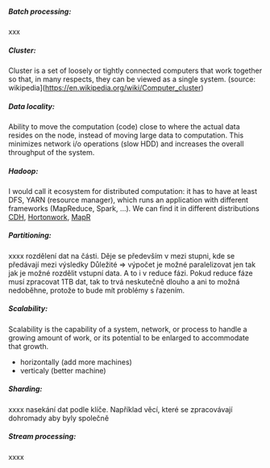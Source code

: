 ##### Batch processing:
xxx

##### Cluster:
Cluster is a set of loosely or tightly connected computers that work together so that, in many respects, they can be viewed as a single system. (source: wikipedia](https://en.wikipedia.org/wiki/Computer_cluster)

##### Data locality:
Ability to move the computation (code) close to where the actual data resides on the node, instead of moving large data to computation. This minimizes network i/o operations (slow HDD) and increases the overall throughput of the system.

##### Hadoop:
I would call it ecosystem for distributed computation: it has to have at least DFS, YARN (resource manager), which runs an application with different frameworks (MapReduce, Spark, ...). We can find it in different distributions [CDH](https://www.cloudera.com/products/open-source/apache-hadoop/key-cdh-components.html), [Hortonwork](https://hortonworks.com/), [MapR](https://mapr.com/products/)

##### Partitioning:
xxxx rozdělení dat na části. Děje se především v mezi stupni, kde se předávají mezi výsledky
Důležité => výpočet je možné paralelizovat jen tak jak je možné rozdělit vstupní data. A to i v reduce fázi. Pokud reduce fáze musí zpracovat 1TB dat, tak to trvá neskutečně dlouho a ani to možná nedoběhne, protože to bude mít problémy s řazením.

##### Scalability:
Scalability is the capability of a system, network, or process to handle a growing amount of work, or its potential to be enlarged to accommodate that growth. 
 - horizontally (add more machines)
 - verticaly (better machine)
 
##### Sharding:
xxxx nasekání dat podle klíče. Například věcí, které se zpracovávají dohromady aby byly společně
 
##### Stream processing:
xxxx
